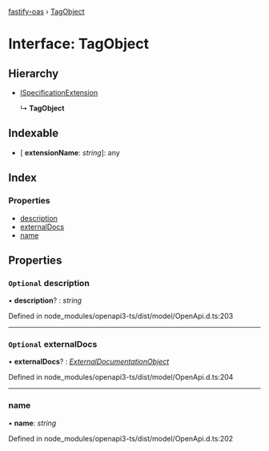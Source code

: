 [fastify-oas](../README.md) › [TagObject](tagobject.md)

# Interface: TagObject

## Hierarchy

* [ISpecificationExtension](ispecificationextension.md)

  ↳ **TagObject**

## Indexable

* \[ **extensionName**: *string*\]: any

## Index

### Properties

* [description](tagobject.md#optional-description)
* [externalDocs](tagobject.md#optional-externaldocs)
* [name](tagobject.md#name)

## Properties

### `Optional` description

• **description**? : *string*

Defined in node_modules/openapi3-ts/dist/model/OpenApi.d.ts:203

___

### `Optional` externalDocs

• **externalDocs**? : *[ExternalDocumentationObject](externaldocumentationobject.md)*

Defined in node_modules/openapi3-ts/dist/model/OpenApi.d.ts:204

___

###  name

• **name**: *string*

Defined in node_modules/openapi3-ts/dist/model/OpenApi.d.ts:202
